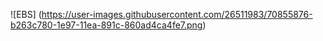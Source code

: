 
![EBS] (https://user-images.githubusercontent.com/26511983/70855876-b263c780-1e97-11ea-891c-860ad4ca4fe7.png)
